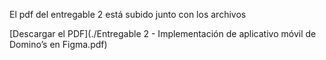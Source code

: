 El pdf del entregable 2 está subido junto con los archivos

[Descargar el PDF](./Entregable 2 - Implementación de aplicativo móvil de Domino’s en Figma.pdf)
